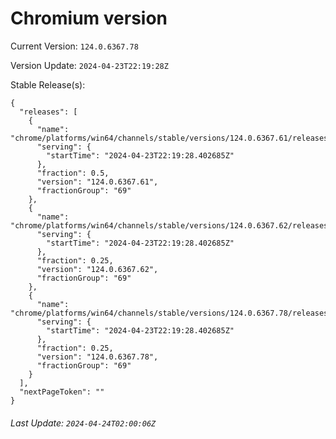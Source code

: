 # Chromium version

Current Version: `124.0.6367.78`

Version Update: `2024-04-23T22:19:28Z`

Stable Release(s):
```
{
  "releases": [
    {
      "name": "chrome/platforms/win64/channels/stable/versions/124.0.6367.61/releases/1713910768",
      "serving": {
        "startTime": "2024-04-23T22:19:28.402685Z"
      },
      "fraction": 0.5,
      "version": "124.0.6367.61",
      "fractionGroup": "69"
    },
    {
      "name": "chrome/platforms/win64/channels/stable/versions/124.0.6367.62/releases/1713910768",
      "serving": {
        "startTime": "2024-04-23T22:19:28.402685Z"
      },
      "fraction": 0.25,
      "version": "124.0.6367.62",
      "fractionGroup": "69"
    },
    {
      "name": "chrome/platforms/win64/channels/stable/versions/124.0.6367.78/releases/1713910768",
      "serving": {
        "startTime": "2024-04-23T22:19:28.402685Z"
      },
      "fraction": 0.25,
      "version": "124.0.6367.78",
      "fractionGroup": "69"
    }
  ],
  "nextPageToken": ""
}
```

###### Last Update: `2024-04-24T02:00:06Z`
        